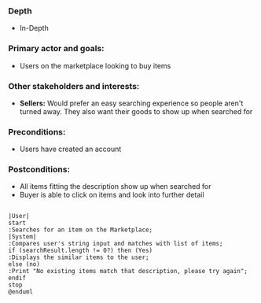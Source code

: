 ### Depth
- In-Depth
###  Primary actor and goals:
- Users on the marketplace looking to buy items 
### Other stakeholders and interests:
- **Sellers:** Would prefer an easy searching experience so people aren't turned away.  They also want their 
goods to show up when searched for
### Preconditions:
- Users have created an account
### Postconditions:
- All items fitting the description show up when searched for
- Buyer is able to click on items and look into further detail


```plantuml

|User|
start
:Searches for an item on the Marketplace;
|System|
:Compares user's string input and matches with list of items;
if (searchResult.length != 0?) then (Yes)
:Displays the similar items to the user;
else (no)
:Print "No existing items match that description, please try again";
endif 
stop
@enduml
```